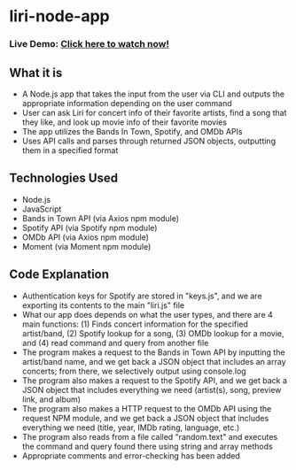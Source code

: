 # liri-node-app

### Live Demo: [Click here to watch now!](https://drive.google.com/file/d/1T8OixubZveIECxJRxoxHoVQEZ-qMXLm5/view?usp=sharing)

## What it is
- A Node.js app that takes the input from the user via CLI and outputs the appropriate information depending on the user command
- User can ask Liri for concert info of their favorite artists, find a song that they like, and look up movie info of their favorite movies
- The app utilizes the Bands In Town, Spotify, and OMDb APIs
- Uses API calls and parses through returned JSON objects, outputting them in a specified format

## Technologies Used
- Node.js
- JavaScript
- Bands in Town API (via Axios npm module)
- Spotify API (via Spotify npm module)
- OMDb API (via Axios npm module)
- Moment (via Moment npm module)

## Code Explanation
- Authentication keys for Spotify are stored in "keys.js", and we are exporting its contents to the main "liri.js" file
- What our app does depends on what the user types, and there are 4 main functions: (1) Finds concert information for the specified artist/band, (2) Spotify lookup for a song, (3) OMDb lookup for a movie, and (4) read command and query from another file
- The program makes a request to the Bands in Town API by inputting the artist/band name, and we get back a JSON object that includes an array concerts; from there, we selectively output using console.log
- The program also makes a request to the Spotify API, and we get back a JSON object that includes everything we need (artist(s), song, preview link, and album)
- The program also makes a HTTP request to the OMDb API using the request NPM module, and we get back a JSON object that includes everything we need (title, year, IMDb rating, language, etc.)
- The program also reads from a file called "random.text" and executes the command and query found there using string and array methods
- Appropriate comments and error-checking has been added
